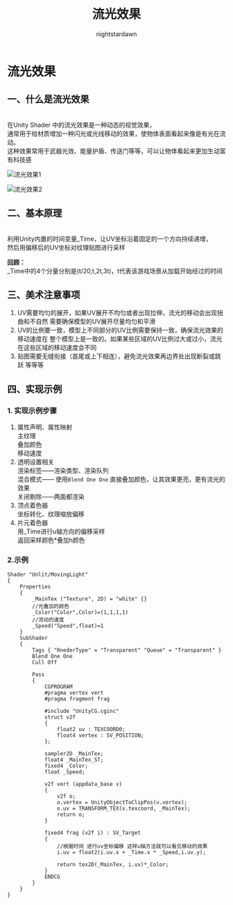 ﻿---
title: 流光效果
tags:
  - Shader
  - Shader实践
categories:
  - [技术美术, UnityShader，实践效果]
author:
  - nightstardawn
---

# 流光效果

## 一、什么是流光效果

</br>在Unity Shader 中的流光效果是一种动态的视觉效果，
</br>通常用于给材质增加一种闪光或光线移动的效果，使物体表面看起来像是有光在流动。
</br>这种效果常用于武器光效、能量护盾、传送门等等，可以让物体看起来更加生动富有科技感

![流光效果1](https://s2.loli.net/2025/01/23/uiTHQlA52OUmJgL.png)

![流光效果2](https://s2.loli.net/2025/01/23/OSn3Nld4FeQHICc.png)

## 二、基本原理

</br>利用Unity内置的时间变量_Time，让UV坐标沿着固定的一个方向持续递增，
</br>然后用偏移后的UV坐标对纹理贴图进行采样

**回顾：**
</br>_Time中的4个分量分别是(t/20,t,2t,3t)，t代表该游戏场景从加载开始经过的时间

## 三、美术注意事项
1. UV需要均匀的展开，如果UV展开不均匀或者出现拉伸，流光的移动会出现扭曲和不自然
   需要确保模型的UV展开尽量均匀和平滑
2. UV的比例要一致，模型上不同部分的UV比例需要保持一致，确保流光效果的移动速度在
   整个模型上是一致的。如果某些区域的UV比例过大或过小，流光在这些区域的移动速度会不同
3. 贴图需要无缝衔接（首尾或上下相连），避免流光效果再边界处出现断裂或跳跃
   等等等

## 四、实现示例

### 1. 实现示例步骤
1. 属性声明、属性映射
   </br>主纹理
   </br>叠加颜色
   </br>移动速度
2. 透明设置相关
   </br>渲染标签——渲染类型、渲染队列
   </br>混合模式—— 使用`Blend One One` 直接叠加颜色，让其效果更亮，更有流光的效果
   </br>关闭剔除——两面都渲染
3. 顶点着色器
   </br>坐标转化、纹理缩放偏移
4. 片元着色器
   </br>用_Time进行u轴方向的偏移采样
   </br>返回采样颜色*叠加h颜色
### 2.示例
```shaderlab
Shader "Unlit/MovingLight"
{
    Properties
    {
        _MainTex ("Texture", 2D) = "white" {}
        //光叠加的颜色
        _Color("Color",Color)=(1,1,1,1)
        //流动的速度
        _Speed("Speed",float)=1
    }
    SubShader
    {
        Tags { "RnederType" = "Transparent" "Queue" = "Transparent" }
        Blend One One
        Cull Off
        
        Pass
        {
            CGPROGRAM
            #pragma vertex vert
            #pragma fragment frag

            #include "UnityCG.cginc"
            struct v2f
            {
                float2 uv : TEXCOORD0;
                float4 vertex : SV_POSITION;
            };

            sampler2D _MainTex;
            float4 _MainTex_ST;
            fixed4 _Color;
            float _Speed;

            v2f vert (appdata_base v)
            {
                v2f o;
                o.vertex = UnityObjectToClipPos(v.vertex);
                o.uv = TRANSFORM_TEX(v.texcoord, _MainTex);
                return o;
            }

            fixed4 frag (v2f i) : SV_Target
            {
                //根据时间 进行uv坐标偏移 这样u轴方法就可以看见移动的效果
                i.uv = float2(i.uv.x + _Time.x * _Speed,i.uv.y);
                
                return tex2D(_MainTex, i.uv)*_Color;
            }
            ENDCG
        }
    }
}
```